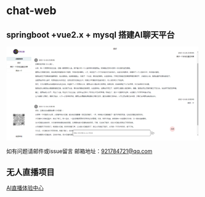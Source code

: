 # chat-web

## springboot +vue2.x + mysql 搭建AI聊天平台


![输入图片说明](public/eb3ac157ec4c7de027b8a21f3717408.png)

如有问题请邮件或issue留言
邮箱地址：921784721@qq.com 

## 无人直播项目
[AI直播体验中心](http://www.softworld.vip)


